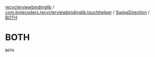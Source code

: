 [recyclerviewbindinglib](../../index.md) / [com.bytecoders.recyclerviewbindinglib.touchhelper](../index.md) / [SwipeDirection](index.md) / [BOTH](./-b-o-t-h.md)

# BOTH

`BOTH`